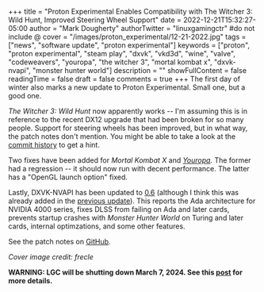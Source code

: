 +++
title = "Proton Experimental Enables Compatibility with The Witcher 3: Wild Hunt, Improved Steering Wheel Support"
date = 2022-12-21T15:32:27-05:00
author = "Mark Dougherty"
authorTwitter = "linuxgamingctr" #do not include @
cover = "/images/proton_experimental/12-21-2022.jpg"
tags = ["news", "software update", "proton experimental"]
keywords = ["proton", "proton experimental", "steam play", "dxvk", "vkd3d", "wine", "valve", "codeweavers", "youropa", "the witcher 3", "mortal kombat x", "dxvk-nvapi", "monster hunter world"]
description = ""
showFullContent = false
readingTime = false
draft = false
comments = true
+++
The first day of winter also marks a new update to Proton Experimental. Small one, but a good one.

*The Witcher 3: Wild Hunt* now apparently works -- I'm assuming this is in reference to the recent DX12 upgrade that had been broken for so many people. Support for steering wheels has been improved, but in what way, the patch notes don't mention. You might be able to take a look at the [commit history](https://github.com/ValveSoftware/Proton/commits/experimental-7.0-20221219) to get a hint.

Two fixes have been added for *Mortal Kombat X* and [*Youropa*](https://store.steampowered.com/app/640120/Youropa/). The former had a regression -- it should now run with decent performance. The latter has a "OpenGL launch option" fixed.

Lastly, DXVK-NVAPI has been updated to [0.6](https://github.com/jp7677/dxvk-nvapi/releases/tag/v0.6) (although I think this was already added in the [previous update](https://linuxgamingcentral.com/posts/proton-experimental-12-8-2022/)). This reports the Ada architecture for NVIDIA 4000 series, fixes DLSS from failing on Ada and later cards, prevents startup crashes with *Monster Hunter World* on Turing and later cards, internal optimzations, and some other features.

See the patch notes on [GitHub](https://github.com/ValveSoftware/Proton/wiki/Changelog).

*Cover image credit: frecle*

**WARNING: LGC will be shutting down March 7, 2024. See this [post](https://linuxgamingcentral.com/posts/the-end-of-lgc/) for more details.**
